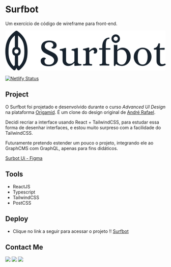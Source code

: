 # Surfbot

Um exercício de código de wireframe para front-end.

<p align="center">
  <img src="https://raw.githubusercontent.com/danielaversa/surfbot/4319534fa0bca9e4ab7ecba6a18c81daa00865d2/icones/surfbot-logo-dark.svg" alt="Bikcraft Logo">
</p>

[![Netlify Status](https://api.netlify.com/api/v1/badges/8fc3071c-4c46-48cf-a5fd-502c87ed7a63/deploy-status)](https://app.netlify.com/sites/surfbot/deploys)
 
## Project
O Surfbot foi projetado e desenvolvido durante o curso *Advanced UI Design* na plataforma [Origamid](https://www.origamid.com/). É um clone do design original de [André Rafael](https://github.com/origamid).

Decidi recriar a interface usando React + TailwindCSS, para estudar essa forma de desenhar interfaces, e estou muito surpreso com a facilidade do TailwindCSS.

Futuramente pretendo estender um pouco o projeto, integrando ele ao GraphCMS com GraphQL, apenas para fins didáticos.

[Surbot Ui - Figma](<https://www.figma.com/file/lksCQiXklBJbF0H7aO0Sdg/surfbot-(Copy)?node-id=0%3A1>)

## Tools

*   ReactJS
*   Typescript
    <!-- Apollo -->
    <!-- GraphCMS -->
    <!-- GraphQL -->
*   TailwindCSS
*   PostCSS

## Deploy

* Clique no link a seguir para acessar o projeto !! [Surfbot](https://surfbot.netlify.app/)

## Contact Me

<a href="https://instagram.com/joaao_alvees" target="_blank"><img src="https://img.shields.io/badge/-Instagram-%23E4405F?style=for-the-badge&logo=instagram&logoColor=white" target="_blank"></a>
<a href = "mailto:contato@joao.alves1032003@gmail.com"><img src="https://img.shields.io/badge/Gmail-D14836?style=for-the-badge&logo=gmail&logoColor=white" target="_blank"></a>
<a href="https://www.linkedin.com/in/jo%C3%A3o-pedro-alves-pereira-bb0052216/" target="_blank"><img src="https://img.shields.io/badge/-LinkedIn-%230077B5?style=for-the-badge&logo=linkedin&logoColor=white" target="_blank"></a>   
</div>
